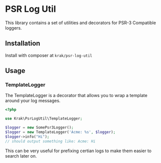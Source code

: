 # PSR Log Util

This library contains a set of utilities and decorators for PSR-3 Compatible loggers.

## Installation

Install with composer at `krak/psr-log-util`

## Usage

### TemplateLogger

The TemplateLogger is a decorator that allows you to wrap a template around your log messages.

```php
<?php

use Krak\PsrLogUtil\TemplateLogger;

$logger = new SomePsr3Logger();
$logger = new TemplateLogger('Acme: %s', $logger);
$logger->info("Hi");
// should output something like: Acme: Hi
```

This can be very useful for prefixing certian logs to make them easier to search later on.

